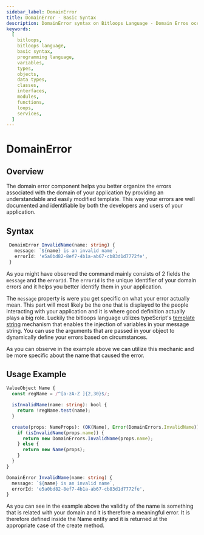 ```yaml
---
sidebar_label: DomainError
title: DomainError - Basic Syntax
description: DomainError syntax on Bitloops Language - Domain Erros occur when there is an error in the domain layer of your application and its important to have a predefined template to better manage these errors when they occur.
keywords:
  [
    bitloops,
    bitloops language,
    basic syntax,
    programming language,
    variables,
    types,
    objects,
    data types,
    classes,
    interfaces,
    modules,
    functions,
    loops,
    services,
  ]
---
```


# DomainError

## Overview

The domain error component helps you better organize the errors associated with the domain of your application
by providing an understandable and easily modified template. This way your errors are well documented
and identifiable by both the developers and users of your application.

## Syntax

```typescript
 DomainError InvalidName(name: string) {
   message: `${name} is an invalid name`,
   errorId: 'e5a0bd82-8ef7-4b1a-ab67-cb83d1d7772fe',
 }
```

As you might have observed the command mainly consists of 2 fields the `message` and the
`errorId`. The `errorId` is the unique identifier of your domain errors and it
helps you better identify them in your application.

The `message` property is were you get specific on what your error actually mean. This
part will most likely be the one that is displayed to the people interacting
with your application and it is where good definition actually plays a big role.
Luckily the bitloops language utilizes typeScript's
[template string](https://developer.mozilla.org/en-US/docs/Web/JavaScript/Reference/Template_literals)
mechanism that enables the injection of variables in your message string.
You can use the arguments that are passed in your object to dynamically
define your errors based on circumstances.

As you can observe in the example above we can utilize this mechanic and be
more specific about the name that caused the error.

## Usage Example

```typescript
ValueObject Name {
  const regName = /^[a-zA-Z ]{2,30}$/;

  isInvalidName(name: string): bool {
    return !regName.test(name);
  }

  create(props: NameProps): (OK(Name), Error(DomainErrors.InvalidName)) {
    if (isInvalidName(props.name)) {
      return new DomainErrors.InvalidName(props.name);
    } else {
      return new Name(props);
    }
  }
}

DomainError InvalidName(name: string) {
  message: `${name} is an invalid name`,
  errorId: 'e5a0bd82-8ef7-4b1a-ab67-cb83d1d7772fe',
}
```

As you can see in the example above the validity of the name is something that
is related with your domain and it is therefore a meaningful error. It is therefore
defined inside the Name entity and it is returned at the appropriate case of the
create method.